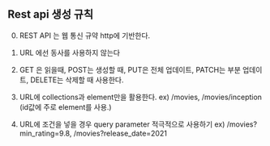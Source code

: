 ## Rest api 생성 규칙

0. REST API 는 웹 통신 규약 http에 기반한다.

1. URL 에선 동사를 사용하지 않는다

2. GET 은 읽을때, POST는 생성할 때, PUT은 전체 업데이트, PATCH는 부분 업데이트, DELETE는 삭제할 때 사용한다.

3. URL에 collections과 element만을 활용한다. ex) /movies, /movies/inception (id값에 주로 element를 사용.)

4. URL에 조건을 넣을 경우 query parameter 적극적으로 사용하기
   ex) /movies?min_rating=9.8, /movies?release_date=2021
